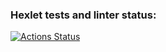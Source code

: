 ### Hexlet tests and linter status:
[![Actions Status](https://github.com/drowsycoder/python-project-lvl1/workflows/hexlet-check/badge.svg)](https://github.com/drowsycoder/python-project-lvl1/actions)